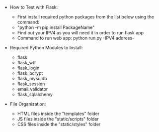- How to Test with Flask:

  - First install required python packages from the list below using the command:
  - "python -m pip install PackageName"
  - Find out your IPV4 as you will need it in order to run flask app
  - Command to run web app: python run.py -IPV4 address-

- Required Python Modules to Install:

  - flask
  - flask_wtf
  - flask_login
  - flask_bcrypt
  - flask_mysqldb
  - flask_session
  - email_validator
  - flask_sqlalchemy

- File Organization:

  - HTML files inside the "templates" folder
  - JS files inside the "static/scripts" folder
  - CSS files inside the "static/styles" folder
